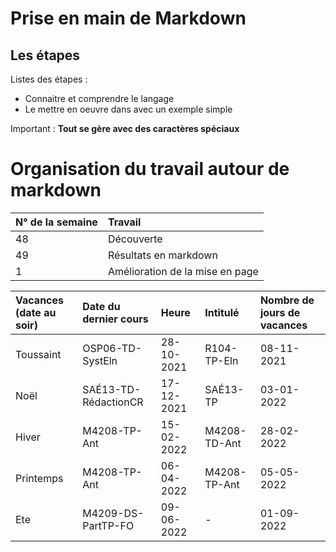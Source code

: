 # **Prise en main de Markdown**

## **Les étapes**

Listes des étapes :

- Connaitre et comprendre le langage
- Le mettre en oeuvre dans avec un exemple simple


Important : **Tout se gère avec des caractères spéciaux**


# **Organisation du travail autour de markdown**

|N° de la semaine|Travail
|:---|:---
| 48 |Découverte
| 49|Résultats en markdown
| 1|Amélioration de la mise en page

|Vacances (date au soir)|Date du dernier cours|Heure|Intitulé|Nombre de jours de vacances
|:---|:---|:---|:---|:---
|Toussaint|OSP06-TD-SystEln|28-10-2021|R104-TP-Eln|08-11-2021|10
|Noël|SAÉ13-TD-RédactionCR|17-12-2021|SAÉ13-TP|03-01-2022|16
|Hiver|M4208-TP-Ant|15-02-2022|M4208-TD-Ant|28-02-2022|12
|Printemps|M4208-TP-Ant|06-04-2022|M4208-TP-Ant|05-05-2022|28
|Ete|M4209-DS-PartTP-FO|09-06-2022|-|01-09-2022|83
